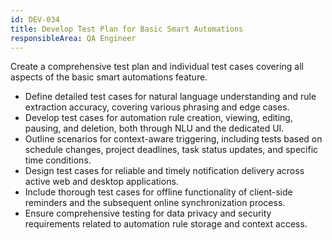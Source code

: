 ```yaml
---
id: DEV-034
title: Develop Test Plan for Basic Smart Automations
responsibleArea: QA Engineer
---
```

Create a comprehensive test plan and individual test cases covering all aspects of the basic smart automations feature.
*   Define detailed test cases for natural language understanding and rule extraction accuracy, covering various phrasing and edge cases.
*   Develop test cases for automation rule creation, viewing, editing, pausing, and deletion, both through NLU and the dedicated UI.
*   Outline scenarios for context-aware triggering, including tests based on schedule changes, project deadlines, task status updates, and specific time conditions.
*   Design test cases for reliable and timely notification delivery across active web and desktop applications.
*   Include thorough test cases for offline functionality of client-side reminders and the subsequent online synchronization process.
*   Ensure comprehensive testing for data privacy and security requirements related to automation rule storage and context access.